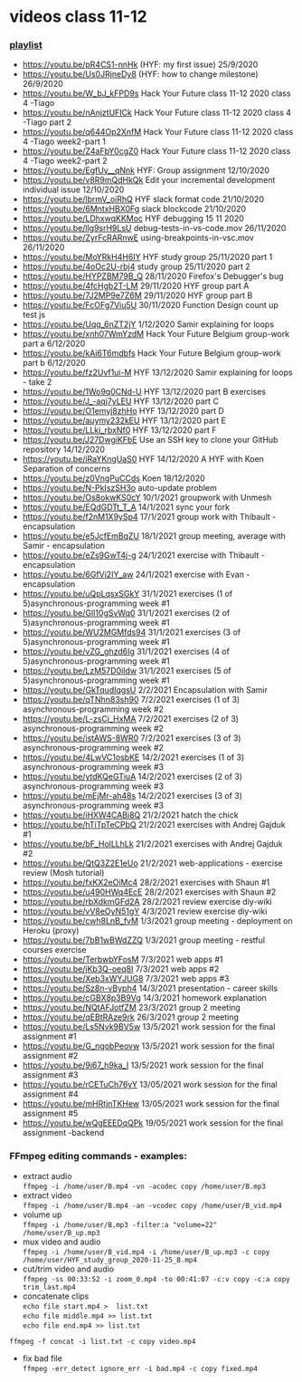 # videos class 11-12

### [playlist](https://www.youtube.com/playlist?list=PLlDk-vkPxtou53r-oNn5nCTmQJh2ArG0P)

- https://youtu.be/pR4CS1-nnHk (HYF: my first issue) 25/9/2020
- https://youtu.be/Us0JRjneDy8 (HYF: how to change milestone) 26/9/2020
- https://youtu.be/W_bJ_kFPD9s Hack Your Future class 11-12 2020 class 4 -Tiago
- https://youtu.be/nAnjztUFICk  Hack Your Future class 11-12 2020 class 4 -Tiago part 2
- https://youtu.be/q644Op2XnfM Hack Your Future class 11-12 2020 class 4 -Tiago week2-part 1
- https://youtu.be/Z4aFbY0cgZ0 Hack Your Future class 11-12 2020 class 4 -Tiago week2-part 2
- https://youtu.be/EgfUy__qNnk HYF: Group assignment 12/10/2020
- https://youtu.be/v8R9mQdHkQk  Edit your incremental development individual issue 12/10/2020
- https://youtu.be/lbrmV_oiRhQ HYF slack format code 21/10/2020
- https://youtu.be/6MntxHBX0Fg slack blockcode  21/10/2020
- https://youtu.be/LDhxwqKKMoc HYF debugging 15 11 2020
- https://youtu.be/llg9srH9LsU  debug-tests-in-vs-code.mov 26/11/2020
- https://youtu.be/ZyrFcRARnwE  using-breakpoints-in-vsc.mov 26/11/2020
- https://youtu.be/MoYRkH4H6IY HYF study group 25/11/2020 part 1
- https://youtu.be/4oOc2U-rbj4 study group 25/11/2020 part 2
- https://youtu.be/HYPZBM79B_Q 28/11/2020 Firefox's Debugger's bug
- https://youtu.be/4fcHgb2T-LM 29/11/2020 HYF group part A
- https://youtu.be/7J2MP9e7Z6M 29/11/2020 HYF group part B
- https://youtu.be/FcOFg7Viu5U 30/11/2020 Function Design count up test js
- https://youtu.be/Uqq_6nZT2jY 1/12/2020  Samir explaining for loops
- https://youtu.be/xnh07WmYzdM Hack Your Future Belgium group-work part a 6/12/2020
- https://youtu.be/kAi6T6mdbfs Hack Your Future Belgium group-work part b 6/12/2020
- https://youtu.be/fz2Uvf1ui-M HYF 13/12/2020 Samir explaining for loops - take 2
- https://youtu.be/1Wo9q0CNd-U  HYF 13/12/2020 part B exercises
- https://youtu.be/J_-aqj7yLEU HYF 13/12/2020 part C 
- https://youtu.be/O1emyj8zhHo HYF 13/12/2020 part D
- https://youtu.be/auymy232kEU HYF 13/12/2020 part E
- https://youtu.be/LLki_rbxNf0 HYF 13/12/2020 part F
- https://youtu.be/J27DwgiKFbE Use an SSH key to clone your GitHub repository 14/12/2020
- https://youtu.be/iRaYKngUaS0 HYF 14/12/2020 A HYF with Koen  Separation of concerns
- https://youtu.be/z0VngPuCCds Koen 18/12/2020
- https://youtu.be/N-PkIszSH3o auto-update problem
- https://youtu.be/Os8okwKS0cY 10/1/2021  groupwork with Unmesh
- https://youtu.be/EQdGDTt_T_A 14/1/2021 sync your fork
- https://youtu.be/f2nM1X9ySp4 17/1/2021 group work with Thibault - encapsulation
- https://youtu.be/e5JcfEmBqZU 18/1/2021 group meeting, average with Samir - encapsulation
- https://youtu.be/eZs9GwT4j-g 24/1/2021 exercise with Thibault - encapsulation
- https://youtu.be/6GfVi2IY_aw 24/1/2021 exercise with Evan - encapsulation
- https://youtu.be/uQpLqsxSGkY 31/1/2021 exercises (1 of 5)asynchronous-programming week #1
- https://youtu.be/GlI10gSvWq0 31/1/2021 exercises (2 of 5)asynchronous-programming week #1
- https://youtu.be/WU2MGMfds94 31/1/2021 exercises (3 of 5)asynchronous-programming week #1
- https://youtu.be/vZG_ghzd6Ig 31/1/2021 exercises (4 of 5)asynchronous-programming week #1 
- https://youtu.be/LzM57D0iIdw 31/1/2021 exercises (5 of 5)asynchronous-programming week #1
- https://youtu.be/GkTqudIqgsU 2/2/2021 Encapsulation with Samir
- https://youtu.be/qTNhn83sh90 7/2/2021 exercises (1 of 3) asynchronous-programming week #2  
- https://youtu.be/L-zsCj_HxMA 7/2/2021 exercises (2 of 3) asynchronous-programming week #2
- https://youtu.be/istAWS-8WR0 7/2/2021 exercises (3 of 3) asynchronous-programming week #2
- https://youtu.be/4LwVC1osbKE 14/2/2021 exercises (1 of 3) asynchronous-programming week #3
- https://youtu.be/ytdKQeGTiuA 14/2/2021 exercises (2 of 3) asynchronous-programming week #3
- https://youtu.be/mEjMr-ah48s 14/2/2021 exercises (3 of 3) asynchronous-programming week #3
- https://youtu.be/iHXW4CABi8Q 21/2/2021 hatch the chick
- https://youtu.be/hTiTpTeCPbQ 21/2/2021 exercises with Andrej Gajduk #1
- https://youtu.be/bF_HolLLhLk 21/2/2021 exercises with Andrej Gajduk #2
- https://youtu.be/QtQ3Z2E1eUo 21/2/2021 web-applications - exercise review (Mosh tutorial)
- https://youtu.be/fxKX2eOiMc4 28/2/2021 exercises with Shaun #1
- https://youtu.be/u490HWq4EcE 28/2/2021 exercises with Shaun #2
- https://youtu.be/rbXdkmGFd2A 28/2/2021 review exercise diy-wiki
- https://youtu.be/vV8eOyN51gY 4/3/2021 review exercise diy-wiki
- https://youtu.be/cwh8LnB_fvM 1/3/2021 group meeting - deployment on Heroku (proxy)
- https://youtu.be/7bB1wBWdZZQ 1/3/2021 group meeting - restful courses exercise
- https://youtu.be/TerbwbYFosM 7/3/2021 web apps #1
- https://youtu.be/jKb3Q-oeq8I 7/3/2021 web apps #2
- https://youtu.be/Xeb3xWYJUG8 7/3/2021 web apps #3
- https://youtu.be/Sz8n-vByph4 14/3/2021 presentation - career skills
- https://youtu.be/cGBX8p3B9Vg 14/3/2021 homework explanation
- https://youtu.be/NQtAFJotfZM 23/3/2021 group 2 meeting
- https://youtu.be/qEBtRAze9rk 26/3/2021 group 2 meeting
- https://youtu.be/Ls5Nvk9BV5w 13/5/2021 work session for the final assignment #1
- https://youtu.be/G_ngobPeovw 13/5/2021 work session for the final assignment #2
- https://youtu.be/9i67_h9ka_I 13/5/2021 work session for the final assignment #3
- https://youtu.be/rCETuCh76yY 13/05/2021 work session for the final assignment #4
- https://youtu.be/mHRtjnTKHew 13/05/2021 work session for the final assignment #5
- https://youtu.be/wQgEEEDqQPk 19/05/2021 work session for the final assignment -backend

### FFmpeg editing commands - examples:

- extract audio    
`ffmpeg -i /home/user/B.mp4 -vn -acodec copy /home/user/B.mp3`
- extract video    
`ffmpeg -i /home/user/B.mp4 -an -vcodec copy /home/user/B_vid.mp4`
- volume up    
`ffmpeg -i /home/user/B.mp3 -filter:a "volume=22" /home/user/B_up.mp3`
- mux video and audio    
`ffmpeg -i /home/user/B_vid.mp4 -i /home/user/B_up.mp3 -c copy /home/user/HYF_study_group_2020-11-25_B.mp4`
- cut/trim video and audio    
`ffmpeg -ss 00:33:52 -i zoom_0.mp4 -to 00:41:07 -c:v copy -c:a copy trim_last.mp4`
- concatenate clips    
`echo file start.mp4 >  list.txt`    
`echo file middle.mp4 >> list.txt`    
`echo file end.mp4 >> list.txt`    

`ffmpeg -f concat -i list.txt -c copy video.mp4`    
- fix bad file    
`ffmpeg -err_detect ignore_err -i bad.mp4 -c copy fixed.mp4`

